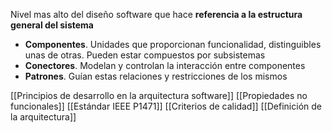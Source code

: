 Nivel mas alto del diseño software que hace **referencia a la estructura general del sistema**
- **Componentes**. Unidades que proporcionan funcionalidad, distinguibles unas de otras. Pueden estar compuestos por subsistemas
- **Conectores**. Modelan y controlan la interacción entre componentes
- **Patrones**. Guían estas relaciones y restricciones de los mismos

[[Principios de desarrollo en la arquitectura software]]
[[Propiedades no funcionales]]
[[Estándar IEEE P1471]]
[[Criterios de calidad]]
[[Definición de la arquitectura]]


